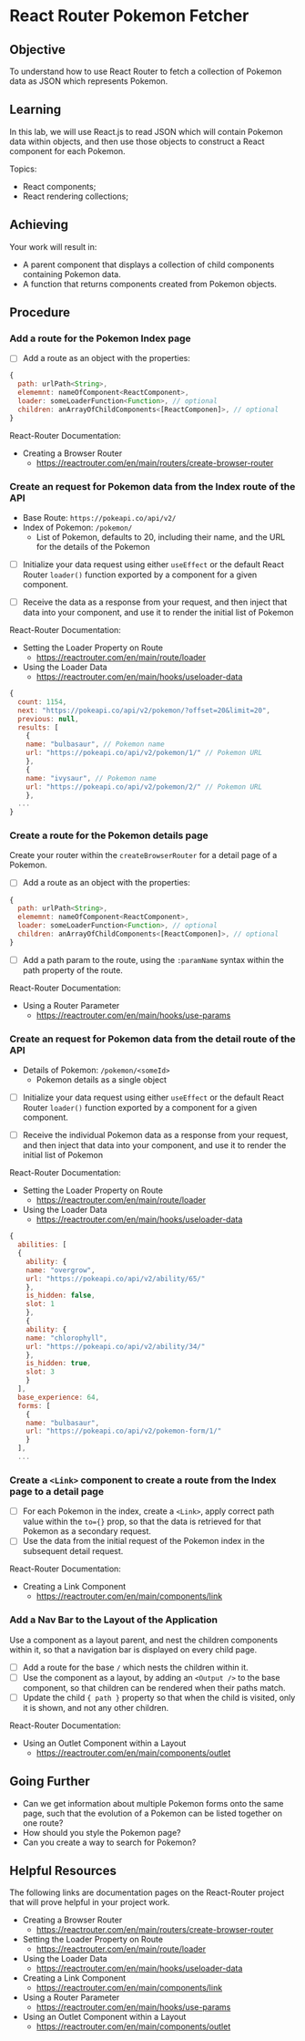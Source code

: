 # React Router Pokemon Fetcher

## Objective

To understand how to use React Router to fetch a collection of Pokemon data as JSON which represents Pokemon.

## Learning

In this lab, we will use React.js to read JSON  which will contain Pokemon data within objects, and then use those objects to construct a React component for each Pokemon.

Topics:

- React components;
- React rendering collections;

## Achieving

Your work will result in:

- A parent component that displays a collection of child components containing Pokemon data.
- A function that returns components created from Pokemon objects.

## Procedure

### Add a route for the Pokemon Index page

- [ ] Add a route as an object with the properties:
  
```js
{
  path: urlPath<String>,
  elememnt: nameOfComponent<ReactComponent>, 
  loader: someLoaderFunction<Function>, // optional
  children: anArrayOfChildComponents<[ReactComponen]>, // optional
}
```

React-Router Documentation:

- Creating a Browser Router
  - <https://reactrouter.com/en/main/routers/create-browser-router>

### Create an request for Pokemon data from the Index route of the API

- Base Route: `https://pokeapi.co/api/v2/`
- Index of Pokemon: `/pokemon/`
  - List of Pokemon, defaults to 20, including their name, and the URL for the details of the Pokemon

- [ ] Initialize your data request using either `useEffect` or the default React Router `loader()` function exported by a component for a given component.

- [ ] Receive the data as a response from your request, and then inject that data into your component, and use it to render the initial list of Pokemon

React-Router Documentation:

- Setting the Loader Property on Route
  - <https://reactrouter.com/en/main/route/loader>
- Using the Loader Data
  - <https://reactrouter.com/en/main/hooks/useloader-data>

```js
{
  count: 1154,
  next: "https://pokeapi.co/api/v2/pokemon/?offset=20&limit=20",
  previous: null,
  results: [
    {
    name: "bulbasaur", // Pokemon name
    url: "https://pokeapi.co/api/v2/pokemon/1/" // Pokemon URL
    },
    {
    name: "ivysaur", // Pokemon name
    url: "https://pokeapi.co/api/v2/pokemon/2/" // Pokemon URL
    },
  ...
}
```

### Create a route for the Pokemon details page

Create your router within the `createBrowserRouter` for a detail page of a Pokemon.

- [ ] Add a route as an object with the properties:
  
```js
{
  path: urlPath<String>,
  elememnt: nameOfComponent<ReactComponent>, 
  loader: someLoaderFunction<Function>, // optional
  children: anArrayOfChildComponents<[ReactComponen]>, // optional
}
```

- [ ] Add a path param to the route, using the `:paramName` syntax within the path property of the route.

React-Router Documentation:

- Using a Router Parameter
  - <https://reactrouter.com/en/main/hooks/use-params>

### Create an request for Pokemon data from the detail route of the API

- Details of Pokemon: `/pokemon/<someId>`
  - Pokemon details as a single object

- [ ] Initialize your data request using either `useEffect` or the default React Router `loader()` function exported by a component for a given component.

- [ ] Receive the individual Pokemon data as a response from your request, and then inject that data into your component, and use it to render the initial list of Pokemon

React-Router Documentation:

- Setting the Loader Property on Route
  - <https://reactrouter.com/en/main/route/loader>
- Using the Loader Data
  - <https://reactrouter.com/en/main/hooks/useloader-data>

```js
{
  abilities: [
  {
    ability: {
    name: "overgrow",
    url: "https://pokeapi.co/api/v2/ability/65/"
    },
    is_hidden: false,
    slot: 1
    },
    {
    ability: {
    name: "chlorophyll",
    url: "https://pokeapi.co/api/v2/ability/34/"
    },
    is_hidden: true,
    slot: 3
    }
  ],
  base_experience: 64,
  forms: [
    {
    name: "bulbasaur",
    url: "https://pokeapi.co/api/v2/pokemon-form/1/"
    }
  ],
  ...
```

### Create a `<Link>` component to create a route from the Index page to a detail page

- [ ] For each Pokemon in the index, create a `<Link>`, apply correct path value within the `to={}` prop, so that the data is retrieved for that Pokemon as a secondary request.
- [ ] Use the data from the initial request of the Pokemon index in the subsequent detail request.

React-Router Documentation:

- Creating a Link Component
  - <https://reactrouter.com/en/main/components/link>

### Add a Nav Bar to the Layout of the Application

Use a component as a layout parent, and nest the children components within it, so that a navigation bar is displayed on every child page.

- [ ] Add a route for the base `/` which nests the children within it.
- [ ] Use the component as a layout, by adding an `<Output />` to the base component, so that children can be rendered when their paths match.
- [ ] Update the child `{ path }` property so that when the child is visited, only it is shown, and not any other children.

React-Router Documentation:

- Using an Outlet Component within a Layout
  - <https://reactrouter.com/en/main/components/outlet>

## Going Further

- Can we get information about multiple Pokemon forms onto the same page, such that the evolution of a Pokemon can be listed together on one route?
- How should you style the Pokemon page?
- Can you create a way to search for Pokemon?

## Helpful Resources

The following links are documentation pages on the React-Router project that will prove helpful in your project work.

- Creating a Browser Router
  - <https://reactrouter.com/en/main/routers/create-browser-router>
- Setting the Loader Property on Route
  - <https://reactrouter.com/en/main/route/loader>
- Using the Loader Data
  - <https://reactrouter.com/en/main/hooks/useloader-data>
- Creating a Link Component
  - <https://reactrouter.com/en/main/components/link>
- Using a Router Parameter
  - <https://reactrouter.com/en/main/hooks/use-params>
- Using an Outlet Component within a Layout
  - <https://reactrouter.com/en/main/components/outlet>
